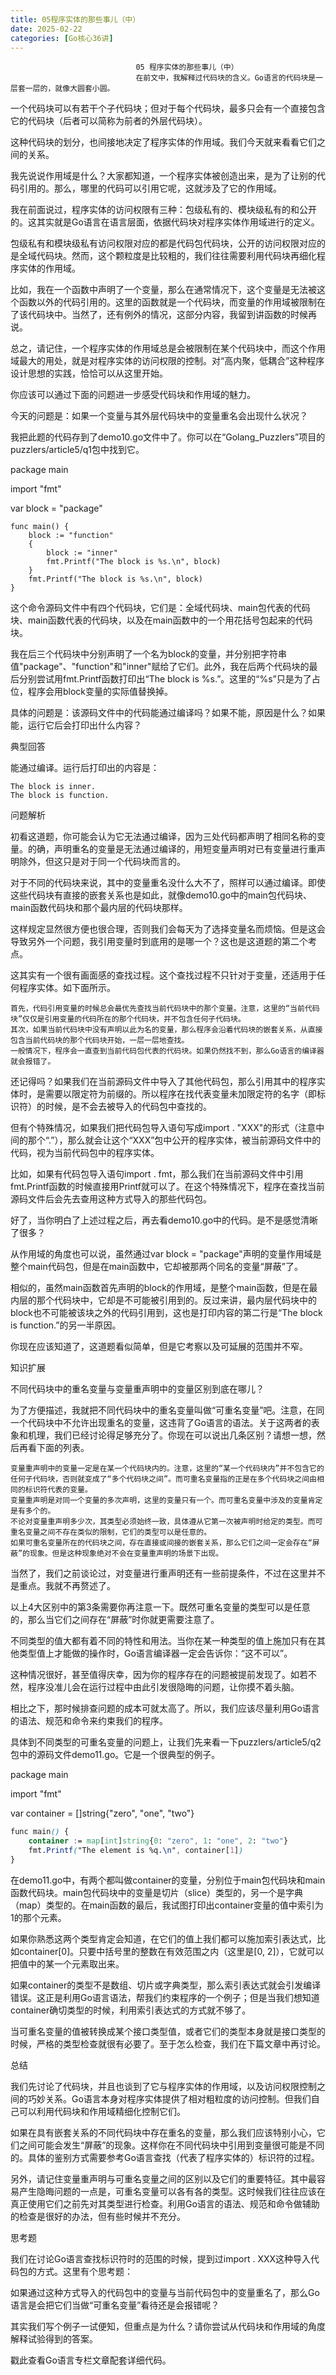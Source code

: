 ```yaml
---
title: 05程序实体的那些事儿（中）
date: 2025-02-22
categories: [Go核心36讲]
---
```

```text
                            05 程序实体的那些事儿（中）
                            在前文中，我解释过代码块的含义。Go语言的代码块是一层套一层的，就像大圆套小圆。
```

一个代码块可以有若干个子代码块；但对于每个代码块，最多只会有一个直接包含它的代码块（后者可以简称为前者的外层代码块）。

这种代码块的划分，也间接地决定了程序实体的作用域。我们今天就来看看它们之间的关系。

我先说说作用域是什么？大家都知道，一个程序实体被创造出来，是为了让别的代码引用的。那么，哪里的代码可以引用它呢，这就涉及了它的作用域。

我在前面说过，程序实体的访问权限有三种：包级私有的、模块级私有的和公开的。这其实就是Go语言在语言层面，依据代码块对程序实体作用域进行的定义。

包级私有和模块级私有访问权限对应的都是代码包代码块，公开的访问权限对应的是全域代码块。然而，这个颗粒度是比较粗的，我们往往需要利用代码块再细化程序实体的作用域。

比如，我在一个函数中声明了一个变量，那么在通常情况下，这个变量是无法被这个函数以外的代码引用的。这里的函数就是一个代码块，而变量的作用域被限制在了该代码块中。当然了，还有例外的情况，这部分内容，我留到讲函数的时候再说。

总之，请记住，一个程序实体的作用域总是会被限制在某个代码块中，而这个作用域最大的用处，就是对程序实体的访问权限的控制。对“高内聚，低耦合”这种程序设计思想的实践，恰恰可以从这里开始。

你应该可以通过下面的问题进一步感受代码块和作用域的魅力。

今天的问题是：如果一个变量与其外层代码块中的变量重名会出现什么状况？

我把此题的代码存到了demo10.go文件中了。你可以在“Golang_Puzzlers”项目的puzzlers/article5/q1包中找到它。

package main

import "fmt"

var block = "package"

```text
func main() {
	block := "function"
	{
		block := "inner"
		fmt.Printf("The block is %s.\n", block)
	}
	fmt.Printf("The block is %s.\n", block)
}
```


这个命令源码文件中有四个代码块，它们是：全域代码块、main包代表的代码块、main函数代表的代码块，以及在main函数中的一个用花括号包起来的代码块。

我在后三个代码块中分别声明了一个名为block的变量，并分别把字符串值"package"、"function"和"inner"赋给了它们。此外，我在后两个代码块的最后分别尝试用fmt.Printf函数打印出“The block is %s.”。这里的“%s”只是为了占位，程序会用block变量的实际值替换掉。

具体的问题是：该源码文件中的代码能通过编译吗？如果不能，原因是什么？如果能，运行它后会打印出什么内容？

典型回答

能通过编译。运行后打印出的内容是：

```text
The block is inner.
The block is function.
```


问题解析

初看这道题，你可能会认为它无法通过编译，因为三处代码都声明了相同名称的变量。的确，声明重名的变量是无法通过编译的，用短变量声明对已有变量进行重声明除外，但这只是对于同一个代码块而言的。

对于不同的代码块来说，其中的变量重名没什么大不了，照样可以通过编译。即使这些代码块有直接的嵌套关系也是如此，就像demo10.go中的main包代码块、main函数代码块和那个最内层的代码块那样。

这样规定显然很方便也很合理，否则我们会每天为了选择变量名而烦恼。但是这会导致另外一个问题，我引用变量时到底用的是哪一个？这也是这道题的第二个考点。

这其实有一个很有画面感的查找过程。这个查找过程不只针对于变量，还适用于任何程序实体。如下面所示。


```text
首先，代码引用变量的时候总会最优先查找当前代码块中的那个变量。注意，这里的“当前代码块”仅仅是引用变量的代码所在的那个代码块，并不包含任何子代码块。
其次，如果当前代码块中没有声明以此为名的变量，那么程序会沿着代码块的嵌套关系，从直接包含当前代码块的那个代码块开始，一层一层地查找。
一般情况下，程序会一直查到当前代码包代表的代码块。如果仍然找不到，那么Go语言的编译器就会报错了。
```


还记得吗？如果我们在当前源码文件中导入了其他代码包，那么引用其中的程序实体时，是需要以限定符为前缀的。所以程序在找代表变量未加限定符的名字（即标识符）的时候，是不会去被导入的代码包中查找的。


但有个特殊情况，如果我们把代码包导入语句写成import . "XXX"的形式（注意中间的那个“.”），那么就会让这个“XXX”包中公开的程序实体，被当前源码文件中的代码，视为当前代码包中的程序实体。

比如，如果有代码包导入语句import . fmt，那么我们在当前源码文件中引用fmt.Printf函数的时候直接用Printf就可以了。在这个特殊情况下，程序在查找当前源码文件后会先去查用这种方式导入的那些代码包。


好了，当你明白了上述过程之后，再去看demo10.go中的代码。是不是感觉清晰了很多？

从作用域的角度也可以说，虽然通过var block = "package"声明的变量作用域是整个main代码包，但是在main函数中，它却被那两个同名的变量“屏蔽”了。

相似的，虽然main函数首先声明的block的作用域，是整个main函数，但是在最内层的那个代码块中，它却是不可能被引用到的。反过来讲，最内层代码块中的block也不可能被该块之外的代码引用到，这也是打印内容的第二行是“The block is function.”的另一半原因。

你现在应该知道了，这道题看似简单，但是它考察以及可延展的范围并不窄。

知识扩展

不同代码块中的重名变量与变量重声明中的变量区别到底在哪儿？

为了方便描述，我就把不同代码块中的重名变量叫做“可重名变量”吧。注意，在同一个代码块中不允许出现重名的变量，这违背了Go语言的语法。关于这两者的表象和机理，我们已经讨论得足够充分了。你现在可以说出几条区别？请想一想，然后再看下面的列表。


```text
变量重声明中的变量一定是在某一个代码块内的。注意，这里的“某一个代码块内”并不包含它的任何子代码块，否则就变成了“多个代码块之间”。而可重名变量指的正是在多个代码块之间由相同的标识符代表的变量。
变量重声明是对同一个变量的多次声明，这里的变量只有一个。而可重名变量中涉及的变量肯定是有多个的。
不论对变量重声明多少次，其类型必须始终一致，具体遵从它第一次被声明时给定的类型。而可重名变量之间不存在类似的限制，它们的类型可以是任意的。
如果可重名变量所在的代码块之间，存在直接或间接的嵌套关系，那么它们之间一定会存在“屏蔽”的现象。但是这种现象绝对不会在变量重声明的场景下出现。
```




当然了，我们之前谈论过，对变量进行重声明还有一些前提条件，不过在这里并不是重点。我就不再赘述了。

以上4大区别中的第3条需要你再注意一下。既然可重名变量的类型可以是任意的，那么当它们之间存在“屏蔽”时你就更需要注意了。

不同类型的值大都有着不同的特性和用法。当你在某一种类型的值上施加只有在其他类型值上才能做的操作时，Go语言编译器一定会告诉你：“这不可以”。

这种情况很好，甚至值得庆幸，因为你的程序存在的问题被提前发现了。如若不然，程序没准儿会在运行过程中由此引发很隐晦的问题，让你摸不着头脑。

相比之下，那时候排查问题的成本可就太高了。所以，我们应该尽量利用Go语言的语法、规范和命令来约束我们的程序。

具体到不同类型的可重名变量的问题上，让我们先来看一下puzzlers/article5/q2包中的源码文件demo11.go。它是一个很典型的例子。

package main

import "fmt"

var container = []string{"zero", "one", "two"}

```css
func main() {
	container := map[int]string{0: "zero", 1: "one", 2: "two"}
	fmt.Printf("The element is %q.\n", container[1])
}
```


在demo11.go中，有两个都叫做container的变量，分别位于main包代码块和main函数代码块。main包代码块中的变量是切片（slice）类型的，另一个是字典（map）类型的。在main函数的最后，我试图打印出container变量的值中索引为1的那个元素。

如果你熟悉这两个类型肯定会知道，在它们的值上我们都可以施加索引表达式，比如container[0]。只要中括号里的整数在有效范围之内（这里是[0, 2]），它就可以把值中的某一个元素取出来。

如果container的类型不是数组、切片或字典类型，那么索引表达式就会引发编译错误。这正是利用Go语言语法，帮我们约束程序的一个例子；但是当我们想知道container确切类型的时候，利用索引表达式的方式就不够了。

当可重名变量的值被转换成某个接口类型值，或者它们的类型本身就是接口类型的时候，严格的类型检查就很有必要了。至于怎么检查，我们在下篇文章中再讨论。

总结

我们先讨论了代码块，并且也谈到了它与程序实体的作用域，以及访问权限控制之间的巧妙关系。Go语言本身对程序实体提供了相对粗粒度的访问控制。但我们自己可以利用代码块和作用域精细化控制它们。

如果在具有嵌套关系的不同代码块中存在重名的变量，那么我们应该特别小心，它们之间可能会发生“屏蔽”的现象。这样你在不同代码块中引用到变量很可能是不同的。具体的鉴别方式需要参考Go语言查找（代表了程序实体的）标识符的过程。

另外，请记住变量重声明与可重名变量之间的区别以及它们的重要特征。其中最容易产生隐晦问题的一点是，可重名变量可以各有各的类型。这时候我们往往应该在真正使用它们之前先对其类型进行检查。利用Go语言的语法、规范和命令做辅助的检查是很好的办法，但有些时候并不充分。

思考题

我们在讨论Go语言查找标识符时的范围的时候，提到过import . XXX这种导入代码包的方式。这里有个思考题：

如果通过这种方式导入的代码包中的变量与当前代码包中的变量重名了，那么Go语言是会把它们当做“可重名变量”看待还是会报错呢？

其实我们写个例子一试便知，但重点是为什么？请你尝试从代码块和作用域的角度解释试验得到的答案。

戳此查看Go语言专栏文章配套详细代码。

                        
                        
                            